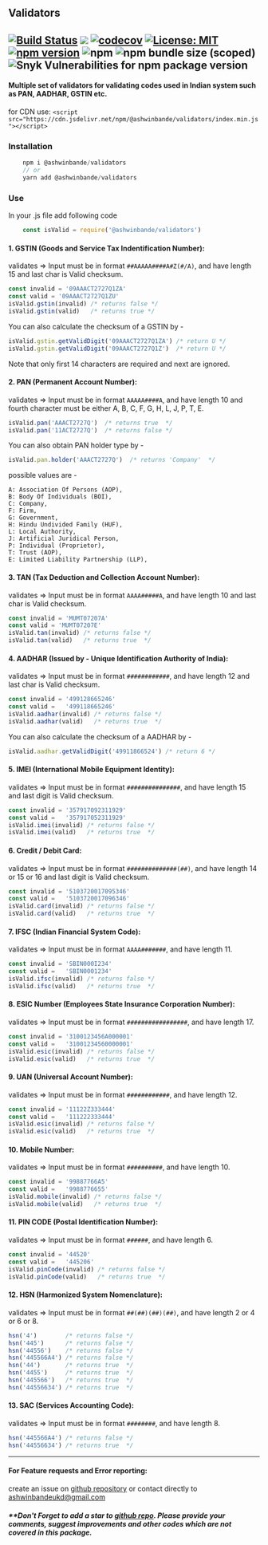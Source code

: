 ## Validators
[![Build Status](https://travis-ci.com/ashwinbande/validators.svg?branch=master)](https://travis-ci.com/ashwinbande/validators)
[![](https://data.jsdelivr.com/v1/package/npm/@ashwinbande/validators/badge?style=rounded)](https://www.jsdelivr.com/package/npm/@ashwinbande/validators)
[![codecov](https://codecov.io/gh/ashwinbande/validators/branch/master/graph/badge.svg)](https://codecov.io/gh/ashwinbande/validators)
[![License: MIT](https://img.shields.io/badge/License-MIT-yellow.svg)](https://opensource.org/licenses/MIT)
[![npm version](https://badge.fury.io/js/%40ashwinbande%2Fvalidators.svg)](https://badge.fury.io/js/%40ashwinbande%2Fvalidators)
![npm](https://img.shields.io/npm/dm/@ashwinbande/validators.svg)
![npm bundle size (scoped)](https://img.shields.io/bundlephobia/min/@ashwinbande/validators.svg)
![Snyk Vulnerabilities for npm package version](https://img.shields.io/snyk/vulnerabilities/npm/@ashwinbande/validators.svg)
---------------------------------------
#### Multiple set of validators for validating codes used in Indian system such as PAN, AADHAR, GSTIN etc.
for CDN use: ```<script src="https://cdn.jsdelivr.net/npm/@ashwinbande/validators/index.min.js"></script>```

### Installation
```javascript
    npm i @ashwinbande/validators
    // or
    yarn add @ashwinbande/validators
```

### Use
In your .js file add following code

```javascript
    const isValid = require('@ashwinbande/validators')
```

#### 1. GSTIN (Goods and Service Tax Indentification Number):
validates => Input must be in format `##AAAAA####A#Z(#/A)`, and have length 15 and last char is Valid checksum.
    
```javascript
const invalid = '09AAACT2727Q1ZA'
const valid = '09AAACT2727Q1ZU'
isValid.gstin(invalid) /* returns false */
isValid.gstin(valid)   /* returns true */
``` 

You can also calculate the checksum of a GSTIN by -
```javascript
isValid.gstin.getValidDigit('09AAACT2727Q1ZA') /* return U */
isValid.gstin.getValidDigit('09AAACT2727Q1Z')  /* return U */
```
Note that only first 14 characters are required and next are ignored.

#### 2. PAN (Permanent Account Number):
validates => Input must be in format `AAAAA####A`, and have length 10 and fourth character must be either A, B, C, F, G, H, L, J, P, T, E.    
```javascript
isValid.pan('AAACT2727Q')  /* returns true  */
isValid.pan('11ACT2727Q')  /* returns false */
``` 
You can also obtain PAN holder type by -
```javascript
isValid.pan.holder('AAACT2727Q')  /* returns 'Company'  */
```
possible values are -
```
A: Association Of Persons (AOP),
B: Body Of Individuals (BOI),
C: Company,
F: Firm,
G: Government,
H: Hindu Undivided Family (HUF),
L: Local Authority,
J: Artificial Juridical Person,
P: Individual (Proprietor),
T: Trust (AOP),
E: Limited Liability Partnership (LLP),
```

#### 3. TAN (Tax Deduction and Collection Account Number):
validates => Input must be in format `AAAA#####A`, and have length 10 and last char is Valid checksum.
    
```javascript
const invalid = 'MUMT07207A'
const valid = 'MUMT07207E'
isValid.tan(invalid) /* returns false */
isValid.tan(valid)   /* returns true  */
``` 

#### 4. AADHAR (Issued by - Unique Identification Authority of India):
validates => Input must be in format `############`, and have length 12 and last char is Valid checksum.
    
```javascript
const invalid = '499128665246'
const valid =   '499118665246'
isValid.aadhar(invalid) /* returns false */
isValid.aadhar(valid)   /* returns true  */
``` 
You can also calculate the checksum of a AADHAR by -
```javascript
isValid.aadhar.getValidDigit('49911866524') /* return 6 */
```

#### 5. IMEI (International Mobile Equipment Identity):
validates => Input must be in format `###############`, and have length 15 and last digit is Valid checksum.
    
```javascript
const invalid = '357917092311929'
const valid =   '357917052311929'
isValid.imei(invalid) /* returns false */
isValid.imei(valid)   /* returns true  */
``` 

#### 6. Credit / Debit Card:
validates => Input must be in format `##############(##)`, and have length 14 or 15 or 16 and last digit is Valid checksum.
    
```javascript
const invalid = '5103720017095346'
const valid =   '5103720017096346'
isValid.card(invalid) /* returns false */
isValid.card(valid)   /* returns true  */
``` 

#### 7. IFSC (Indian Financial System Code):
validates => Input must be in format `AAAA#######`, and have length 11.
    
```javascript
const invalid = 'SBIN000I234'
const valid =   'SBIN0001234'
isValid.ifsc(invalid) /* returns false */
isValid.ifsc(valid)   /* returns true  */
``` 

#### 8. ESIC Number (Employees State Insurance Corporation Number):
validates => Input must be in format `#################`, and have length 17.
    
```javascript
const invalid = '3100123456A000001'
const valid =   '31001234560000001'
isValid.esic(invalid) /* returns false */
isValid.esic(valid)   /* returns true  */
```

#### 9. UAN (Universal Account Number):
validates => Input must be in format `############`, and have length 12.
    
```javascript
const invalid = '11122Z333444'
const valid =   '111222333444'
isValid.esic(invalid) /* returns false */
isValid.esic(valid)   /* returns true  */
```  

#### 10. Mobile Number:
validates => Input must be in format `##########`, and have length 10.
    
```javascript
const invalid = '99887766A5'
const valid =   '9988776655'
isValid.mobile(invalid) /* returns false */
isValid.mobile(valid)   /* returns true  */
```  

#### 11. PIN CODE (Postal Identification Number):
validates => Input must be in format `######`, and have length 6.
    
```javascript
const invalid = '44520'
const valid =   '445206'
isValid.pinCode(invalid) /* returns false */
isValid.pinCode(valid)   /* returns true  */
```  

#### 12. HSN (Harmonized System Nomenclature):
validates => Input must be in format `##(##)(##)(##)`, and have length 2 or 4 or 6 or 8.
    
```javascript
hsn('4')        /* returns false */
hsn('445')      /* returns false */
hsn('44556')    /* returns false */
hsn('445566A4') /* returns false */
hsn('44')       /* returns true  */
hsn('4455')     /* returns true  */
hsn('445566')   /* returns true  */
hsn('44556634') /* returns true  */
```

#### 13. SAC (Services Accounting Code):
validates => Input must be in format `########`, and have length 8.
    
```javascript
hsn('445566A4') /* returns false */
hsn('44556634') /* returns true  */
```

------------------------------------

#### For Feature requests and Error reporting:
create an issue on [github repository](https://github.com/ashwinbande/validators/issues) or contact directly to [ashwinbandeukd@gmail.com](mailto:ashwinbandeukd@gmail.com)

##### **Don't Forget to add a star to [github repo](https://github.com/ashwinbande/validators). Please provide your comments, suggest improvements and other codes which are not covered in this package.